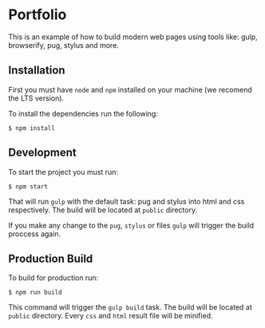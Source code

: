 # Portfolio

This is an example of how to build modern web pages using tools like: gulp, browserify, pug, stylus and more.

## Installation

First you must have `node` and `npm` installed on your machine (we recomend the LTS version).

To install the dependencies run the following:

```
$ npm install
```

## Development

To start the project you must run:

```
$ npm start
```

That will run `gulp` with the default task: pug and stylus into html and css respectively. The build will be located at `public` directory.

If you make any change to the `pug`, `stylus` or files `gulp` will trigger the build proccess again.

## Production Build

To build for production run:

```
$ npm run build
```

This command will trigger the `gulp build` task. The build will be located at `public` directory.
Every `css` and `html` result file will be minified.
